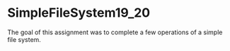 # SimpleFileSystem19_20
The goal of this assignment was to complete a few operations of a simple file system.
